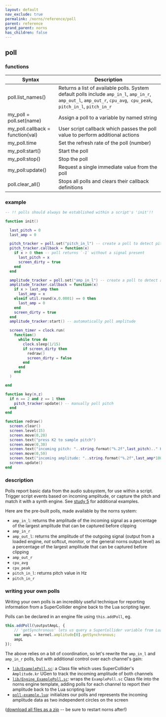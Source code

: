 ```yaml
---
layout: default
nav_exclude: true
permalink: /norns/reference/poll
parent: reference
grand_parent: norns
has_children: false
---
```


## poll

### functions

| Syntax                           | Description                                                                                                                                                         |
| -------------------------------- | ------------------------------------------------------------------------------------------------------------------------------------------------------------------- |
| poll.list_names()                | Returns a list of available polls. System default polls include `amp_in_l`, `amp_in_r`, `amp_out_l`, `amp_out_r`, `cpu_avg`,` cpu_peak`,` pitch_in_l`, `pitch_in_r` |
| my_poll = poll.set(name)         | Assign a poll to a variable by named string                                                                                                                         |
| my_poll.callback = function(val) | User script callback which passes the poll value to perform additional actions                                                                                      |
| my_poll.time                     | Set the refresh rate of the poll (number)                                                                                                                           |
| my_poll:start()                  | Start the poll                                                                                                                                                      |
| my_poll:stop()                   | Stop the poll                                                                                                                                                       |
| my_poll:update()                 | Request a single immediate value from the poll                                                                                                                      |
| poll.clear_all()                 | Stops all polls and clears their callback definitions                                                                                                               |

### example

```lua
-- !! polls should always be established within a script's 'init'!!

function init()

  last_pitch = 0
  last_amp = 0

  pitch_tracker = poll.set("pitch_in_l") -- create a poll to detect pitch of the left input
  pitch_tracker.callback = function(x)
    if x > 0 then -- poll returns `-1` without a signal present
      last_pitch = x
      screen_dirty = true
    end
  end

  amplitude_tracker = poll.set("amp_in_l") -- create a poll to detect amplitude of the left input
  amplitude_tracker.callback = function(x)
    if x > last_amp then
      last_amp = x
    elseif util.round(x,0.0001) == 0 then
      last_amp = 0
    end
    screen_dirty = true
  end
  amplitude_tracker:start() -- automatically poll amplitude

  screen_timer = clock.run(
    function()
      while true do
        clock.sleep(1/15)
        if screen_dirty then
          redraw()
          screen_dirty = false
        end
      end
    end
  )

end

function key(n,z)
  if n == 2 and z == 1 then
    pitch_tracker:update() -- manually poll pitch
  end
end

function redraw()
  screen.clear()
  screen.level(15)
  screen.move(0,20)
  screen.text("press K2 to sample pitch")
  screen.move(0,30)
  screen.text("incoming pitch: "..string.format("%.2f",last_pitch).." Hz")
  screen.move(0,50)
  screen.text("incoming amplitude: "..string.format("%.2f",last_amp*100).."%")
  screen.update()
end
```

### description

Polls report basic data from the audio subsystem, for use within a script. Trigger script events based on incoming amplitude, or capture the pitch and match it with a synth engine. See [study 5](/docs/norns/study-5/#numerical-superstorm) for additional examples.

Here are the pre-built polls, made available by the norns system:

- `amp_in_l`: returns the amplitude of the incoming signal as a percentage of the largest amplitude that can be captured before clipping
- `amp_in_r`
- `amp_out_l`: returns the amplitude of the outgoing signal (output from a loaded engine, *not* softcut, monitor, or the general norns output level) as a percentage of the largest amplitude that can be captured before clipping
- `amp_out_r`
- `cpu_avg`
- `cpu_peak`
- `pitch_in_l`: returns pitch value in Hz
- `pitch_in_r`

### writing your own polls

Writing your own polls is an incredibly useful technique for reporting information from a SuperCollider engine back to the Lua scripting layer.

Polls can be declared in an engine file using `this.addPoll`, eg.

```js
this.addPoll(\outputAmpL, {
	// 'getSynchronous' lets us query a SuperCollider variable from Lua
	var ampL = kernel.amplitude[0].getSynchronous;
	ampL
});
```

The above relies on a bit of coordination, so let's rewrite the `amp_in_l` and `amp_in_r` polls, but with additional control over each channel's gain:

- [`lib/ExamplePoll.sc`](/reference-files/poll/poll-example/lib/ExamplePoll.sc): a Class file which uses SuperCollider's `Amplitude.kr` UGen to track the incoming amplitude of both channels
- [`lib/Engine_ExamplePoll.sc`](/reference-files/poll/poll-example/lib/Engine_ExamplePoll.sc): wraps the `ExamplePoll.sc` Class file into the norns engine template, adding polls for each channel to report their amplitude back to the Lua scripting layer
- [`poll-example.lua`](/reference-files/poll/poll-example/poll-example.lua): initializes our polls and represents the incoming amplitude data as two independent circles on the screen

([download all files as a zip](/reference-files/poll/poll-example.zip) -- be sure to restart norns after!)